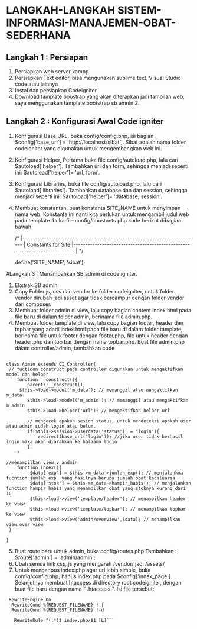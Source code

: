#  LANGKAH-LANGKAH SISTEM-INFORMASI-MANAJEMEN-OBAT-SEDERHANA

## Langkah 1 : Persiapan
1.	Persiapkan web server xampp
2.	Persiapkan Text editor, bisa mengunakan sublime text, Visual Studio code atau lainnya
3.	Instal dan persiapkan Codeigniter
4.	Download tamplate boostrap yang akan diterapkan jadi tampilan web, saya menggunakan tamplate bootstrap sb amnin 2.


## Langkah 2 : Konfigurasi Awal  Code igniter
1.	Konfigurasi Base URL, buka config/config.php, isi bagian $config['base_url'] = 'http://localhost/sibat';. Sibat adalah nama folder codeigniter yang digunakan untuk mengembangkan web ini.
2.	Konfigurasi Helper, Pertama buka file config/autoload.php, lalu cari $autoload['helper']. Tambahkan url dan form, sehingga menjadi seperti ini:
$autoload['helper']= 'url, form'.
3.	Konfigurasi Libraries, buka file config/autoload.php, lalu cari $autoload['libraries']. Tambahkan database dan dan session, sehingga menjadi seperti ini:
$autoload['helper']= 'database, session'.
4.	Membuat konstantan, buat konstanta SITE_NAME untuk menyimpan nama web. Konstanta ini nanti kita perlukan untuk mengambil judul web pada template. buka file config/constants.php kode berikut dibagian bawah

  	/*
	|--------------------------------------------------------------------------
	| Constants for Site
	|--------------------------------------------------------------------------
	|
	*/
	
	define('SITE_NAME', 'sibat');


#Langkah 3 : Menambahkan SB admin di code igniter.
1.	Ekstrak SB admin
2.	Copy Folder js, css dan vendor ke folder codeigniter, untuk folder vendor dirubah jadi asset agar tidak bercampur dengan folder vendor dari composer.
3.	Membuat folder admin di view, lalu copy bagian content index.html pada file baru di dalam folder admin, berinama file admin.php.
4.	Membuat folder tamplate di view, lalu copy bagian footer, header dan topbar yang adadi index.html pada file baru di dalam folder tamplate, berinama file untuk footer dengan footer,php, file untuk header dengan header.php dan top bar dengan nama topbar.php.
Buat file admin.php dalam controller/admin, tambahkan code 

```<?php 

class Admin extends CI_Controller{
 // fuctioon construct pada controller digunakan untuk mengaktifkan model dan helper
	function __construct(){
		parent::__construct();
	 $this->load->model('m_data'); // memanggil atau mengaktifkan m_data
		$this->load->model('m_admin'); // memanggil atau mengaktifkan m_admin
        $this->load->helper('url'); // mengaktifkan helper url

		// mengecek apakah sesion status, untuk mendeteksi apakah user atau admin sudah login atau belum. 
		if($this->session->userdata('status') != "login"){ 
			redirect(base_url("login")); //jika user tidak berhasil login maka akan diarahkan ke halaamn login
		}
	}

//menampilkan view v_andmin
	function index(){
		 $data['exp'] = $this->m_data->jumlah_exp(); // menjalankna fucntion jumlah_exp  yang hasilnya berupa jumlah obat kadaluarsa
         $data['stok'] = $this->m_data->hampir_habis(); // menjalankan function hampir habis yang menampilkan obat yang stoknya kurang dari 10
         $this->load->view('template/header'); // menampilkan header ke view
         $this->load->view('template/topbar'); // menampilkan topbar ke view
         $this->load->view('admin/overview',$data); // menampilkan view over view 
 }	

}

```


5.	Buat route baru untuk admin, buka config/routes.php 
    Tambahkan : $route['admin'] = 'admin/admin';
6.	Ubah semua link css, js yang mengarah /vendor/ jadi /assets/
7.	Untuk mengahpus index.php agar url lebih simple, buka config/config.php, hapus index.php  pada $config['index_page']. Selanjutnya      membuat htaccess di directory root codeigniter, dengan buat file baru dengan nama “ .htaccess “. Isi file tersebut:

 ```
  RewriteEngine On
   RewriteCond %{REQUEST_FILENAME} !-f
   RewriteCond %{REQUEST_FILENAME} !-d

    RewriteRule ^(.*)$ index.php/$1 [L]```
